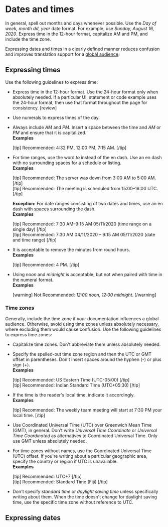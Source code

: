# Dates and times

In general, spell out months and days whenever possible. Use the *Day of week, month dd, year* date format. For example, use *Sunday, August 16, 2020*. Express time in the 12-hour format, capitalize AM and PM, and include the time zone.

Expressing dates and times in a clearly defined manner reduces confusion and improves translation support for a [global audience](/2-document-guidelines/4-global-audience.md).

## Expressing times

Use the following guidelines to express time:
- Express time in the 12-hour format. Use the 24-hour format only when absolutely needed. If a particular UI, statement or code example uses the 24-hour format, then use that format throughout the page for consistency. [review]
- Use numerals to express times of the day.
- Always include *AM* and *PM*. Insert a space between the time and *AM* or *PM* and ensure that it is capitalized.  
  **Examples**  

  [tip] Recommended: 4:32 PM, 12:00 PM, 7:15 AM. [/tip]  

- For time ranges, use the word *to* instead of the en dash. Use an en dash with no surrounding spaces for a schedule or listing.  
  **Examples**  

  [tip] Recommended: The server was down from 3:00 AM to 5:00 AM. [/tip]  
  [tip] Recommended: The meeting is scheduled from 15:00–16:00 UTC. [/tip]  

  **Exception:** For date ranges consisting of two dates and times, use an en dash with spaces surrounding the dash.  
  **Examples**  

  [tip] Recommended: 7:30 AM–9:15 AM 05/11/2020 (time range on a single day) [/tip]  
  [tip] Recommended: 7:30 AM 04/11/2020 – 9:15 AM 05/11/2020 (date and time range) [/tip]  
- It is acceptable to remove the minutes from round hours.  
  **Examples**  

  [tip] Recommended: 4 PM. [/tip]  
- Using *noon* and *midnight* is acceptable, but not when paired with time in the numeral format.  
  **Examples**  

  [warning] Not Recommended: *12:00 noon, 12:00 midnight*. [/warning]  

### Time zones

Generally, include the time zone if your documentation influences a global audience. Otherwise, avoid using time zones unless absolutely necessary, where excluding them would cause confusion. Use the following guidelines to express time zones:
- Capitalize time zones. Don't abbreviate them unless absolutely needed.
- Specify the spelled-out time zone region and then the UTC or GMT offset in parentheses. Don't insert spaces around the hyphen (-) or plus sign (+).  
  **Examples**  

  [tip] Recommended: US Eastern Time (UTC-05:00) [/tip]  
  [tip] Recommended: Indian Standard Time (UTC+05:30) [/tip]  
- If the time is the reader's local time, indicate it accordingly.  
  **Examples**  

  [tip] Recommended: The weekly team meeting will start at 7:30 PM your local time. [/tip]  
- Use Coordinated Universal Time (UTC) over Greenwich Mean Time (GMT), in general. Don't write *Universal Time Coordinate* or *Universal Time Coordinated* as alternatives to Coordinated Universal Time. Only use GMT unless absolutely needed.
- For time zones without names, use the Coordinated Universal Time (UTC) offset. If you're writing about a particular geographic area, specify the country or region if UTC is unavailable.  
  **Examples**  

  [tip] Recommended: UTC+7 [/tip]  
  [tip] Recommended: Standard Time (Fiji) [/tip]    
- Don't specify *standard time* or *daylight saving time* unless specifically writing about them. When the time doesn't change for daylight saving time, use the specific time zone without reference to UTC.

## Expressing dates
